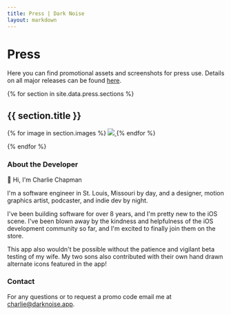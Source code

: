 ```yaml
---
title: Press | Dark Noise
layout: markdown
---
```


# Press

Here you can find promotional assets and screenshots for press use. Details on all major releases can be found [here](./releases).

{% for section in site.data.press.sections %}

## {{ section.title }}

<div class="press-images">
    {% for image in section.images %}
    <a href="{{ image.url }}">
        <img src="{{ image.url }}">
    </a>
    {% endfor %}
</div>

{% endfor %}

### About the Developer

👋 Hi, I'm Charlie Chapman

I'm a software engineer in St. Louis, Missouri by day, and a designer, motion graphics artist, podcaster, and indie dev by night.

I've been building software for over 8 years, and I'm pretty new to the iOS scene. I've been blown away by the kindness and helpfulness of the iOS development community so far, and I'm excited to finally join them on the store.

This app also wouldn't be possible without the patience and vigilant beta testing of my wife. My two sons also contributed with their own hand drawn alternate icons featured in the app!

### Contact

For any questions or to request a promo code email me at [charlie@darknoise.app](mailto:charlie@darknoise.app).